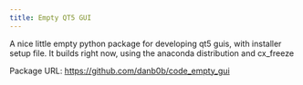 ```yaml
---
title: Empty QT5 GUI
---
```


A nice little empty python package for developing qt5 guis, with installer setup file.  It builds right now, using the anaconda distribution and cx_freeze

Package URL: <https://github.com/danb0b/code_empty_gui>